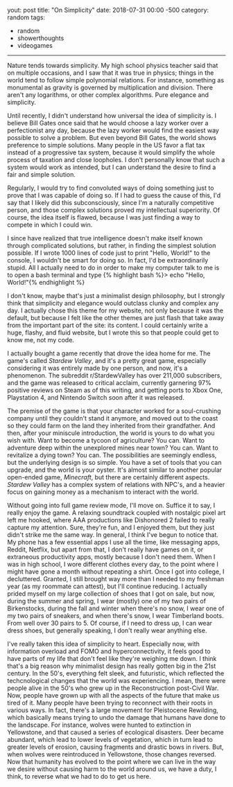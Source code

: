 yout: post
title: "On Simplicity"
date: 2018-07-31 00:00 -500
category: random
tags:
- random
- showerthoughts
- videogames
---

Nature tends towards simplicity. My high school physics teacher said that on multiple occasions, and I saw that it was true in physics; things in the world tend to follow simple polynomial relations. For instance, something as monumental as gravity is governed by multiplication and division. There aren't any logarithms, or other complex algorithms. Pure elegance and simplicity.

Until recently, I didn't understand how universal the idea of simplicity is. I believe Bill Gates once said that he would choose a lazy worker over a perfectionist any day, because the lazy worker would find the easiest way possible to solve a problem. But even beyond Bill Gates, the world shows preference to simple solutions. Many people in the US favor a flat tax instead of a progressive tax system, because it would simplify the whole process of taxation and close loopholes. I don't personally know that such a system would work as intended, but I can understand the desire to find a fair and simple solution.

Regularly, I would try to find convoluted ways of doing something just to prove that I was capable of doing so. If I had to guess the cause of this, I'd say that I likely did this subconsciously, since I'm a naturally competitive person, and those complex solutions proved my intellectual superiority. Of course, the idea itself is flawed, because I was just finding a way to compete in which I could win.

I since have realized that true intelligence doesn't make itself known through complicated solutions, but rather, in finding the simplest solution possible. If I wrote 1000 lines of code just to print "Hello, World!" to the console, I wouldn't be smart for doing so. In fact, I'd be extraordinarily stupid. All I actually need to do in order to make my computer talk to me is to open a bash terminal and type
{% highlight bash %}> echo "Hello, World!"{% endhighlight %}

I don't know, maybe that's just a minimalist design philosophy, but I strongly think that simplicity and elegance would outclass clunky and complex any day. I actually chose this theme for my website, not only because it was the default, but because I felt like the other themes are just flash that take away from the important part of the site: its content. I could certainly write a huge, flashy, and fluid website, but I wrote this so that people could get to know me, not my code.

I actually bought a game recently that drove the idea home for me. The game's called *Stardew Valley*, and it's a pretty great game, especially considering it was entirely made by one person, and now, it's a phenomenon. The subreddit r/StardewValley has over 211,000 subscribers, and the game was released to critical acclaim, currently garnering 97% positive reviews on Steam as of this writing, and getting ports to Xbox One, Playstation 4, and Nintendo Switch soon after it was released.

The premise of the game is that your character worked for a soul-crushing company until they couldn't stand it anymore, and moved out to the coast so they could farm on the land they inherited from their grandfather. And then, after your miniscule introduction, the world is yours to do what you wish with. Want to become a tycoon of agriculture? You can. Want to adventure deep within the unexplored mines near town? You can. Want to revitalize a dying town? You can. The possibilities are seemingly endless, but the underlying design is so simple. You have a set of tools that you can upgrade, and the world is your oyster. It's almost similar to another popular open-ended game, *Minecraft*, but there are certainly different aspects. *Stardew Valley* has a complex system of relations with NPC's, and a heavier focus on gaining money as a mechanism to interact with the world.

Without going into full game review mode, I'll move on. Suffice it to say, I really enjoy the game. A relaxing soundtrack coupled with nostalgic pixel art left me hooked, where AAA productions like Dishonored 2 failed to really capture my attention. Sure, they're fun, and I enjoyed them, but they just didn't strike me the same way. In general, I think I've begun to notice that. My phone has a few essential apps I use all the time, like messaging apps, Reddit, Netflix, but apart from that, I don't really have games on it, or extraneous productivity apps, mostly because I don't need them. When I was in high school, I wore different clothes every day, to the point where I might have gone a month without repeating a shirt. Once I got into college, I decluttered. Granted, I still brought way more than I needed to my freshman year (as my roommate can attest), but I'll continue reducing. I actually prided myself on my large collection of shoes that I got on sale, but now, during the summer and spring, I wear (mostly) one of my two pairs of Birkenstocks, during the fall and winter when there's no snow, I wear one of my two pairs of sneakers, and when there's snow, I wear Timberland boots. From well over 30 pairs to 5. Of course, if I need to dress up, I can wear dress shoes, but generally speaking, I don't really wear anything else.

I've really taken this idea of simplicity to heart. Especially now, with information overload and FOMO and hyperconnectivity, it feels good to have parts of my life that don't feel like they're weighing me down. I think that's a big reason why minimalist design has really gotten big in the 21st century. In the 50's, everything felt sleek, and futuristic, which reflected the techcnological changes that the world was experiencing. I mean, there were people alive in the 50's who grew up in the Reconstruction post-Civil War. Now, people have grown up with all the aspects of the future that make us tired of it. Many people have been trying to reconnect with their roots in various ways. In fact, there's a large movement for Pleistocene Rewilding, which basically means trying to undo the damage that  humans have done to the landscape. For instance, wolves were hunted to extinction in Yellowstone, and that caused a series of ecological disasters. Deer became abundant, which lead to lower levels of vegetation, which in turn lead to greater levels of erosion, causing fragments and drastic bows in rivers. But, when wolves were reintroduced in Yellowstone, those changes reversed. Now that humanity has evolved to the point where we can live in the way we desire without causing harm to the world around us, we have a duty, I think, to reverse what we had to do to get us here.
